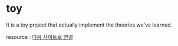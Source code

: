 # toy
It is a toy project that actually implement the theories we've learned.
<p>resource : <A href="http://daum.net"> 다음 사이트로 연결 </A> </p>
